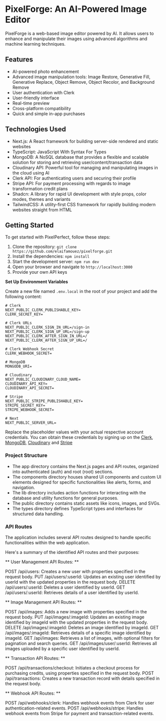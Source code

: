 # PixelForge: An AI-Powered Image Editor

PixelForge is a web-based image editor powered by AI. It allows users to enhance and manipulate their images using advanced algorithms and machine learning techniques.

## Features

- AI-powered photo enhancement
- Advanced image manipulation tools: Image Restore, Generative Fill, Generative Replace, Object Remove, Object Recolor, and Background Remove
- User authentication with Clerk
- User-friendly interface
- Real-time preview
- Cross-platform compatibility
- Quick and simple in-app purchases

## Technologies Used

- Next.js: A React framework for building server-side rendered and static websites
- TypeScript: JavaScript With Syntax For Types
- MongoDB: A NoSQL database that provides a flexible and scalable solution for storing and retrieving user/content/transaction data
- Cloudinary API: Powerful tool for managing and manipulating images in the cloud using AI
- Clerk API: For authenticating users and securing their profile
- Stripe API: For payment processing with regards to image transformation credit plans
- Shadcn: A library for rapid UI development with style props, color modes, themes and variants
- TailwindCSS: A utility-first CSS framework for rapidly building modern websites straight from HTML

## Getting Started

To get started with PixelPerfect, follow these steps:

1. Clone the repository: `git clone https://github.com/elaifamouez/pixelforge.git`
2. Install the dependencies: `npm install`
3. Start the development server: `npm run dev`
4. Open your browser and navigate to `http://localhost:3000`
5. Provide your own API keys

**Set Up Environment Variables**

Create a new file named `.env.local` in the root of your project and add the
following content:

```env
# Clerk
NEXT_PUBLIC_CLERK_PUBLISHABLE_KEY=
CLERK_SECRET_KEY=

# Clerk URLs
NEXT_PUBLIC_CLERK_SIGN_IN_URL=/sign-in
NEXT_PUBLIC_CLERK_SIGN_UP_URL=/sign-up
NEXT_PUBLIC_CLERK_AFTER_SIGN_IN_URL=/
NEXT_PUBLIC_CLERK_AFTER_SIGN_UP_URL=/

# Clerk Webhook Secret
CLERK_WEBHOOK_SECRET=

# MongoDB
MONGODB_URI=

# Cloudinary
NEXT_PUBLIC_CLOUDINARY_CLOUD_NAME=
CLOUDINARY_API_KEY=
CLOUDINARY_API_SECRET=

# Stripe
NEXT_PUBLIC_STRIPE_PUBLISHABLE_KEY=
STRIPE_SECRET_KEY=
STRIPE_WEBHOOK_SECRET=

# Next
NEXT_PUBLIC_SERVER_URL=
```

Replace the placeholder values with your actual respective account credentials.
You can obtain these credentials by signing up on the
[Clerk](https://clerk.com/), [MongoDB](https://www.mongodb.com/),
[Cloudinary](https://cloudinary.com/) and [Stripe](https://stripe.com)

### Project Structure

- The app directory contains the Next.js pages and API routes, organized into authenticated (auth) and root (root) sections.
- The components directory houses shared UI components and custom UI elements designed for specific functionalities like alerts, forms, and navigation.
- The lib directory includes action functions for interacting with the database and utility functions for general purposes.
- The public directory contains static assets like icons, images, and SVGs.
- The types directory defines TypeScript types and interfaces for structured data handling.

### API Routes 

The application includes several API routes designed to handle specific functionalities within the web application. 

Here's a summary of the identified API routes and their purposes:

** User Management API Routes: ** 

POST /api/users: Creates a new user with properties specified in the request body.
PUT /api/users/:userId: Updates an existing user identified by userId with the updated properties in the request body.
DELETE /api/users/:userId: Deletes a user identified by userId.
GET /api/users/:userId: Retrieves details of a user identified by userId.

** Image Management API Routes: **

POST /api/images: Adds a new image with properties specified in the request body.
PUT /api/images/:imageId: Updates an existing image identified by imageId with the updated properties in the request body.
DELETE /api/images/:imageId: Deletes an image identified by imageId.
GET /api/images/:imageId: Retrieves details of a specific image identified by imageId.
GET /api/images: Retrieves a list of images, with optional filters for pagination and search queries.
GET /api/images/user/:userId: Retrieves all images uploaded by a specific user identified by userId.

** Transaction API Routes: ** 

POST /api/transactions/checkout: Initiates a checkout process for purchasing credits, using properties specified in the request body.
POST /api/transactions: Creates a new transaction record with details specified in the request body.

** Webhook API Routes: ** 

POST /api/webhooks/clerk: Handles webhook events from Clerk for user authentication-related events.
POST /api/webhooks/stripe: Handles webhook events from Stripe for payment and transaction-related events.